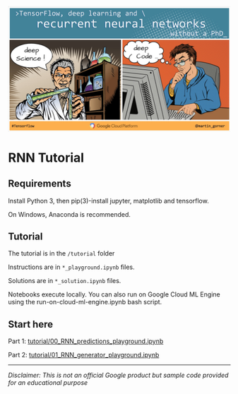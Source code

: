 ![flyer](tutorial/images/flyer_rnn.jpg)

# RNN Tutorial

## Requirements

Install Python 3, then pip(3)-install jupyter, matplotlib and tensorflow.

On Windows, Anaconda is recommended.

## Tutorial

The tutorial is in the `/tutorial` folder

Instructions are in `*_playground.ipynb` files.

Solutions are in `*_solution.ipynb` files.

Notebooks execute locally. You can also run on Google Cloud ML Engine using the run-on-cloud-ml-engine.ipynb bash script.

## Start here

Part 1: [tutorial/00_RNN_predictions_playground.ipynb](tutorial/00_RNN_predictions_playground.ipynb)

Part 2: [tutorial/01_RNN_generator_playground.ipynb](tutorial/01_RNN_generator_playground.ipynb) 

---
*Disclaimer: This is not an official Google product but sample code provided for an educational purpose*

